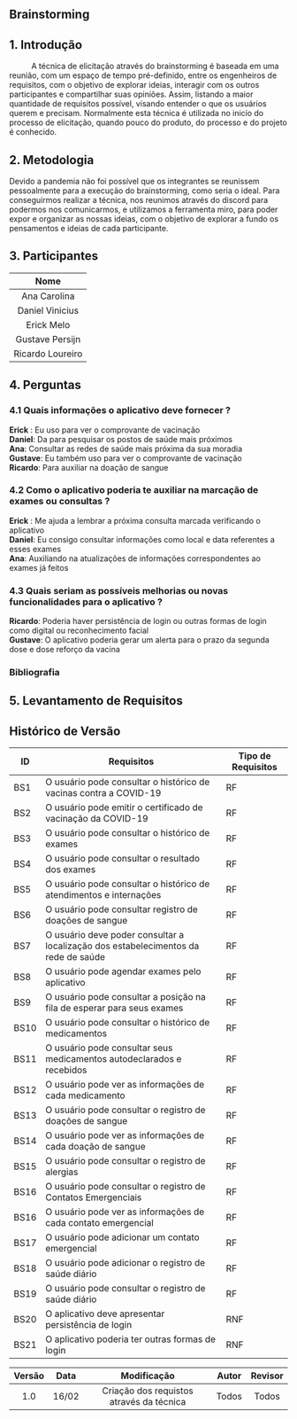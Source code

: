 ## Brainstorming

## 1. Introdução
<p style="text-indent: 40px; align = "justify"> A técnica de elicitação através do brainstorming é baseada em uma reunião, com um espaço de tempo pré-definido, entre os engenheiros de requisitos, com o objetivo de explorar ideias, interagir com os outros participantes e compartilhar suas opiniões. Assim, listando a maior quantidade de requisitos possível, visando entender o que os usuários querem e precisam. Normalmente esta técnica é utilizada no inicío do processo de elicitação, quando pouco do produto, do processo e do projeto é conhecido.</p>

## 2. Metodologia
<p style="text-indent: 40px; align = "justify"> 

Devido a pandemia não foi possível que os integrantes se reunissem pessoalmente para a execução do brainstorming, como seria o ideal. Para conseguirmos realizar a técnica, nos reunimos através do discord para podermos nos comunicarmos, e utilizamos a ferramenta miro, para poder expor e organizar as nossas ideias, com o objetivo de explorar a fundo os pensamentos e ideias de cada participante. 

</p>


## 3. Participantes
|Nome|
|:----:|
|Ana Carolina|
|Daniel Vinicius|
|Erick Melo|
|Gustave Persijn|
|Ricardo Loureiro|


## 4. Perguntas

### 4.1 Quais informações o aplicativo deve fornecer ? <br>
**Erick** : Eu uso para ver o comprovante de vacinação <br>
**Daniel**: Da para pesquisar os postos de saúde mais próximos <br>
**Ana**: Consultar as redes de saúde mais próxima da sua moradia<br>
**Gustave**: Eu também uso para ver o comprovante de vacinação <br>
**Ricardo**: Para auxiliar na doação de sangue <br>

### 4.2 Como o aplicativo poderia te auxiliar na marcação de exames ou consultas ?

**Erick** : Me ajuda a lembrar a próxima consulta marcada verificando o aplicativo<br>
**Daniel**: Eu consigo consultar informações como local e data referentes a esses exames<br>
**Ana**: Auxiliando na atualizações de informações correspondentes ao exames já feitos<br>

### 4.3 Quais seriam as possíveis melhorias ou novas funcionalidades para o aplicativo ?

**Ricardo**: Poderia haver persistência de login ou outras formas de login como digital ou reconhecimento facial<br>
**Gustave**: O aplicativo poderia gerar um alerta para o prazo da segunda dose e dose reforço da vacina<br>

### Bibliografia

## 5. Levantamento de Requisitos
## Histórico de Versão

| ID   | Requisitos                                                                         | Tipo de Requisitos |
|------|------------------------------------------------------------------------------------|--------------------|
| BS1  | O usuário pode consultar o histórico de vacinas contra a COVID-19                  | RF                 |
| BS2  | O usuário pode emitir o certificado de vacinação da COVID-19                       | RF                 |
| BS3  | O usuário pode consultar o histórico de exames                                     | RF                 |
| BS4  | O usuário pode consultar o resultado dos exames                                    | RF                 |
| BS5  | O usuário pode consultar o histórico de atendimentos e internações                 | RF                 |
| BS6  | O usuário pode consultar registro de doações de sangue                             | RF                 |
| BS7  | O usuário deve poder consultar a localização dos estabelecimentos da rede de saúde | RF                 |
| BS8  | O usuário pode agendar exames pelo aplicativo                                      | RF                 |
| BS9  | O usuário pode consultar a posição na fila de esperar para seus exames             | RF                 |
| BS10 | O usuário pode consultar o histórico de medicamentos                               | RF                 |
| BS11 | O usuário pode consultar seus medicamentos autodeclarados e recebidos              | RF                 |
| BS12 | O usuário pode ver as informações de cada medicamento                              | RF                 |
| BS13 | O usuário pode consultar o registro de doações de sangue                           | RF                 |
| BS14 | O usuário pode ver as informações de cada doação de sangue                         | RF                 |
| BS15 | O usuário pode consultar o registro de alergias                                    | RF                 |
| BS16 | O usuário pode consultar o registro de Contatos Emergenciais                       | RF                 |
| BS16 | O usuário pode ver as informações de cada contato emergencial                      | RF                 |
| BS17 | O usuário pode adicionar um contato emergencial                                    | RF                 |
| BS18 | O usuário pode adicionar o registro de saúde diário                                | RF                 |
| BS19 | O usuário pode consultar o registro de saúde diário                                | RF                 |
| BS20 | O aplicativo deve apresentar persistência de login                                 | RNF                |
| BS21 | O aplicativo poderia ter outras formas de login                                    | RNF                |

| Versão | Data | Modificação | Autor | Revisor |
|:--:|:--:|:--:|:--:|:--:|
|1.0|16/02|Criação dos requistos através da técnica|Todos|Todos|

